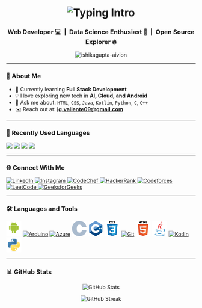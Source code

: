 <h1 align="center">
  <img src="https://readme-typing-svg.demolab.com?font=Fira+Code&weight=500&size=30&pause=2000&color=FF61A6&center=true&vCenter=true&width=500&lines=Hi%2C+I'm+Ishika+Gupta!&repeat=0" alt="Typing Intro" />
</h1>

<h3 align="center">
  <b>Web Developer 💻&nbsp;&nbsp;|&nbsp;&nbsp;Data Science Enthusiast 📖&nbsp;&nbsp;|&nbsp;&nbsp;Open Source Explorer 🔥</b>
</h3>

<p align="center">
  <img src="https://komarev.com/ghpvc/?username=ishikagupta-aivion&label=Profile%20views&color=ff69b4&style=flat" alt="ishikagupta-aivion" />
</p>

---

### 🌱 About Me

- 🚀 Currently learning **Full Stack Development**
- 💡 I love exploring new tech in **AI, Cloud, and Android**
- 💬 Ask me about: `HTML`, `CSS`, `Java`, `Kotlin`, `Python`, `C`, `C++`
- ✉️ Reach out at: **ig.valiente09@gmail.com**

---

### 📌 Recently Used Languages

<p align="left">
  <img src="https://img.shields.io/badge/Java-%23ED8B00.svg?style=flat-square&logo=java&logoColor=white" />
  <img src="https://img.shields.io/badge/Python-%2314354C.svg?style=flat-square&logo=python&logoColor=white" />
  <img src="https://img.shields.io/badge/Kotlin-%230095D5.svg?style=flat-square&logo=kotlin&logoColor=white" />
  <img src="https://img.shields.io/badge/C-%2300599C.svg?style=flat-square&logo=c&logoColor=white" />
</p>

---

### 🌐 Connect With Me

<p align="left">
  <a href="https://linkedin.com/in/ishika-gupta-689457319" target="_blank">
    <img src="https://raw.githubusercontent.com/rahuldkjain/github-profile-readme-generator/master/src/images/icons/Social/linked-in-alt.svg" alt="LinkedIn" width="40" height="30" />
  </a>
  <a href="https://instagram.com/ishikagupta_916" target="_blank">
    <img src="https://raw.githubusercontent.com/rahuldkjain/github-profile-readme-generator/master/src/images/icons/Social/instagram.svg" alt="Instagram" width="40" height="30" />
  </a>
  <a href="https://www.codechef.com/users/ig_0906" target="_blank">
    <img src="https://cdn.jsdelivr.net/npm/simple-icons@3.1.0/icons/codechef.svg" alt="CodeChef" width="40" height="30" />
  </a>
  <a href="https://www.hackerrank.com/ig_valiente09" target="_blank">
    <img src="https://raw.githubusercontent.com/rahuldkjain/github-profile-readme-generator/master/src/images/icons/Social/hackerrank.svg" alt="HackerRank" width="40" height="30" />
  </a>
  <a href="https://codeforces.com/profile/ishikagupta09" target="_blank">
    <img src="https://raw.githubusercontent.com/rahuldkjain/github-profile-readme-generator/master/src/images/icons/Social/codeforces.svg" alt="Codeforces" width="40" height="30" />
  </a>
  <a href="https://www.leetcode.com/ish_g09" target="_blank">
    <img src="https://raw.githubusercontent.com/rahuldkjain/github-profile-readme-generator/master/src/images/icons/Social/leet-code.svg" alt="LeetCode" width="40" height="30" />
  </a>
  <a href="https://auth.geeksforgeeks.org/user/ish_g09" target="_blank">
    <img src="https://raw.githubusercontent.com/rahuldkjain/github-profile-readme-generator/master/src/images/icons/Social/geeks-for-geeks.svg" alt="GeeksforGeeks" width="40" height="30" />
  </a>
</p>

---

### 🛠️ Languages and Tools

<p align="left">
  <a href="https://developer.android.com" target="_blank"><img src="https://raw.githubusercontent.com/devicons/devicon/master/icons/android/android-original-wordmark.svg" alt="Android" width="40" height="40"/></a>
  <a href="https://www.arduino.cc/" target="_blank"><img src="https://cdn.worldvectorlogo.com/logos/arduino-1.svg" alt="Arduino" width="40" height="40"/></a>
  <a href="https://azure.microsoft.com/" target="_blank"><img src="https://www.vectorlogo.zone/logos/microsoft_azure/microsoft_azure-icon.svg" alt="Azure" width="40" height="40"/></a>
  <a href="https://www.cprogramming.com/" target="_blank"><img src="https://raw.githubusercontent.com/devicons/devicon/master/icons/c/c-original.svg" alt="C" width="40" height="40"/></a>
  <a href="https://www.w3schools.com/cpp/" target="_blank"><img src="https://raw.githubusercontent.com/devicons/devicon/master/icons/cplusplus/cplusplus-original.svg" alt="C++" width="40" height="40"/></a>
  <a href="https://www.w3schools.com/css/" target="_blank"><img src="https://raw.githubusercontent.com/devicons/devicon/master/icons/css3/css3-original-wordmark.svg" alt="CSS3" width="40" height="40"/></a>
  <a href="https://git-scm.com/" target="_blank"><img src="https://www.vectorlogo.zone/logos/git-scm/git-scm-icon.svg" alt="Git" width="40" height="40"/></a>
  <a href="https://www.w3.org/html/" target="_blank"><img src="https://raw.githubusercontent.com/devicons/devicon/master/icons/html5/html5-original-wordmark.svg" alt="HTML5" width="40" height="40"/></a>
  <a href="https://www.java.com" target="_blank"><img src="https://raw.githubusercontent.com/devicons/devicon/master/icons/java/java-original.svg" alt="Java" width="40" height="40"/></a>
  <a href="https://kotlinlang.org" target="_blank"><img src="https://www.vectorlogo.zone/logos/kotlinlang/kotlinlang-icon.svg" alt="Kotlin" width="40" height="40"/></a>
  <a href="https://www.python.org" target="_blank"><img src="https://raw.githubusercontent.com/devicons/devicon/master/icons/python/python-original.svg" alt="Python" width="40" height="40"/></a>
</p>

---

### 📊 GitHub Stats

<p align="center">
  
  <img src="https://github-readme-stats.vercel.app/api?username=ishikagupta-aivion&show_icons=true&locale=en&theme=radical" alt="GitHub Stats" class="gh-dark-mode-only" />
</p>

<p align="center">

  <img src="https://github-readme-streak-stats.herokuapp.com?user=ishikagupta-aivion&theme=radical" alt="GitHub Streak" class="gh-dark-mode-only" />
</p>
